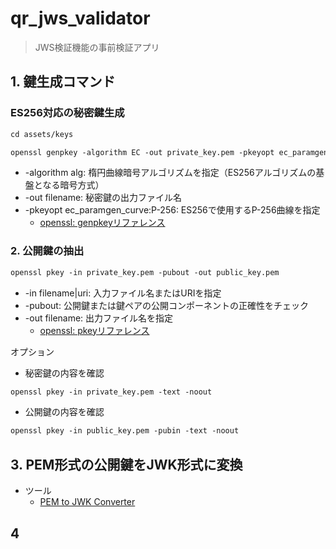 # qr_jws_validator

> JWS検証機能の事前検証アプリ

## 1. 鍵生成コマンド

### ES256対応の秘密鍵生成

```txt
cd assets/keys
```

```txt
openssl genpkey -algorithm EC -out private_key.pem -pkeyopt ec_paramgen_curve:P-256
```

- -algorithm alg: 楕円曲線暗号アルゴリズムを指定（ES256アルゴリズムの基盤となる暗号方式）
- -out filename: 秘密鍵の出力ファイル名
- -pkeyopt ec_paramgen_curve:P-256: ES256で使用するP-256曲線を指定
    - [openssl: genpkeyリファレンス](https://docs.openssl.org/master/man1/openssl-genpkey/)

### 2. 公開鍵の抽出

```txt
openssl pkey -in private_key.pem -pubout -out public_key.pem
```

- -in filename|uri: 入力ファイル名またはURIを指定
- -pubout: 公開鍵または鍵ペアの公開コンポーネントの正確性をチェック
- -out filename: 出力ファイル名を指定
    - [openssl: pkeyリファレンス](https://docs.openssl.org/master/man1/openssl-pkey/)

オプション

- 秘密鍵の内容を確認

```txt
openssl pkey -in private_key.pem -text -noout
```

- 公開鍵の内容を確認

```txt
openssl pkey -in public_key.pem -pubin -text -noout
```

## 3. PEM形式の公開鍵をJWK形式に変換

- ツール
    - [PEM to JWK Converter](https://www.authgear.com/tools/jwk-generator)

## 4
